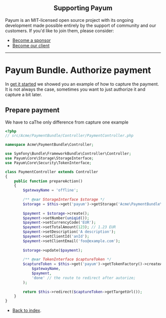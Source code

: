 <h2 align="center">Supporting Payum</h2>

Payum is an MIT-licensed open source project with its ongoing development made possible entirely by the support of community and our customers. If you'd like to join them, please consider:

- [Become a sponsor](https://www.patreon.com/makasim)
- [Become our client](http://forma-pro.com/)

---

# Payum Bundle. Authorize payment

In [get it started](get-it-started.md) we showed you an example of how to capture the payment. 
It is not always the case, sometimes you want to just authorize it and capture a bit later.
   
## Prepare payment

We have to caThe only difference from capture one example 

```php
<?php
// src/Acme/PaymentBundle/Controller/PaymentController.php

namespace Acme\PaymentBundle\Controller;

use Symfony\Bundle\FrameworkBundle\Controller\Controller;
use Payum\Core\Storage\StorageInterface;
use Payum\Core\Security\TokenInterface;

class PaymentController extends Controller 
{
    public function prepareAction() 
    {
        $gatewayName = 'offline';
        
        /** @var StorageInterface $storage */
        $storage = $this->get('payum')->getStorage('Acme\PaymentBundle\Entity\Payment');
        
        $payment = $storage->create();
        $payment->setNumber(uniqid());
        $payment->setCurrencyCode('EUR');
        $payment->setTotalAmount(123); // 1.23 EUR
        $payment->setDescription('A description');
        $payment->setClientId('anId');
        $payment->setClientEmail('foo@example.com');
        
        $storage->update($payment);
        
        /** @var TokenInterface $captureToken */
        $captureToken = $this->get('payum')->getTokenFactory()->createAuthorizeToken(
            $gatewayName, 
            $payment, 
            'done' // the route to redirect after autorize;
        );
        
        return $this->redirect($captureToken->getTargetUrl());    
    }
}
```

* [Back to index](../index.md).
